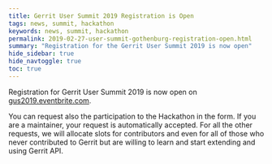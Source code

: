 ```yaml
---
title: Gerrit User Summit 2019 Registration is Open
tags: news, summit, hackathon
keywords: news, summit, hackathon
permalink: 2019-02-27-user-summit-gothenburg-registration-open.html
summary: "Registration for the Gerrit User Summit 2019 is now open"
hide_sidebar: true
hide_navtoggle: true
toc: true
---
```


Registration for Gerrit User Summit 2019 is now open on
[gus2019.eventbrite.com](https://gus2019.eventbrite.com).

You can request also the participation to the Hackathon in the form. If you are a
maintainer, your request is automatically accepted. For all the other requests, we
will allocate slots for contributors and even for all of those who never contributed
to Gerrit but are willing to learn and start extending and using Gerrit API.
